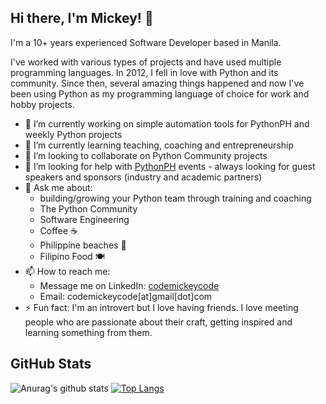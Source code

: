 ## Hi there, I'm Mickey! 👋
I'm a 10+ years experienced Software Developer based in Manila.

I've worked with various types of projects and have used multiple programming languages. In 2012, I fell in love with Python and its community. Since then, several amazing things happened and now I've been using Python as my programming language of choice for work and hobby projects.

<!--
**codemickeycode/codemickeycode** is a ✨ _special_ ✨ repository because its `README.md` (this file) appears on your GitHub profile.
-->

- 🔭 I’m currently working on simple automation tools for PythonPH and weekly Python projects
- 🌱 I’m currently learning teaching, coaching and entrepreneurship
- 👯 I’m looking to collaborate on Python Community projects
- 🤔 I’m looking for help with [PythonPH](https://python.ph) events - always looking for guest speakers and sponsors (industry and academic partners)
- 💬 Ask me about:
    - building/growing your Python team through training and coaching
    - The Python Community
    - Software Engineering
    - Coffee ☕
    - Philippine beaches 🌊
    - Filipino Food 🍽️
- 📫 How to reach me: 
    - Message me on LinkedIn: [codemickeycode](https://www.linkedin.com/in/codemickeycode)
    - Email: codemickeycode[at]gmail[dot]com
- ⚡ Fun fact: I'm an introvert but I love having friends. I love meeting people who are passionate about their craft, getting inspired and learning something from them.


## GitHub Stats
![Anurag's github stats](https://github-readme-stats.vercel.app/api?username=codemickeycode&show_icons=&private_count=true)
[![Top Langs](https://github-readme-stats.vercel.app/api/top-langs/?username=codemickeycode&layout=compact)](https://github.com/anuraghazra/github-readme-stats)
